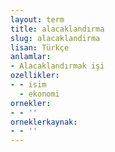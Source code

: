 ```yaml
---
layout: term
title: alacaklandırma
slug: alacaklandirma
lisan: Türkçe
anlamlar:
- Alacaklandırmak işi
ozellikler:
- - isim
  - ekonomi
ornekler:
- - ''
orneklerkaynak:
- - ''
---
```

